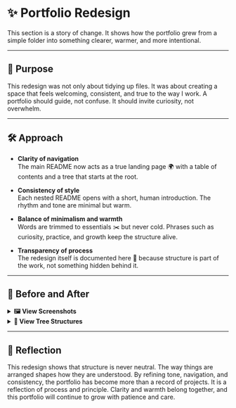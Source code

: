 # ✨ Portfolio Redesign

This section is a story of change. It shows how the portfolio grew from a simple folder into something clearer, warmer, and more intentional.  

---

## 🌱 Purpose

This redesign was not only about tidying up files. It was about creating a space that feels welcoming, consistent, and true to the way I work. A portfolio should guide, not confuse. It should invite curiosity, not overwhelm.  

---

## 🛠️ Approach

- **Clarity of navigation**  
  The main README now acts as a true landing page 🌍 with a table of contents and a tree that starts at the root.  

- **Consistency of style**  
  Each nested README opens with a short, human introduction. The rhythm and tone are minimal but warm.  

- **Balance of minimalism and warmth**  
  Words are trimmed to essentials ✂️ but never cold. Phrases such as curiosity, practice, and growth keep the structure alive.  

- **Transparency of process**  
  The redesign itself is documented here 📖 because structure is part of the work, not something hidden behind it.  

---

## 🔄 Before and After

<details>
<summary><strong>🖼️ View Screenshots</strong></summary>

**Before:**  
- [Portfolio Layout](https://github.com/musman-uk/portfolio/blob/main/workflow-process/portfolio-design/Porfolio%20Layout%20-%20Before.png)  
- [Portfolio README](https://github.com/musman-uk/portfolio/blob/main/workflow-process/portfolio-design/Portfolio%20README%20-%20Before.png)  

**After:**  
- [Portfolio Layout](https://github.com/musman-uk/portfolio/blob/main/workflow-process/portfolio-design/Portfolio%20README%20-%20After.png)  
- [Portfolio README](https://github.com/musman-uk/portfolio/blob/main/workflow-process/portfolio-design/Portfolio%20README%20-%20After.png)  

</details>

<details>
<summary><strong>🌳 View Tree Structures</strong></summary>

    📂 Portfolio (Before)
        └── README.md

    📂 Portfolio (After)
        └── README.md
            ├── Independent Projects
            ├── Guided Projects
            ├── Workflow Process
            ├── Certificates
            └── Acknowledgements

</details>

---

## 💭 Reflection

This redesign shows that structure is never neutral. The way things are arranged shapes how they are understood. By refining tone, navigation, and consistency, the portfolio has become more than a record of projects. It is a reflection of process and principle. Clarity and warmth belong together, and this portfolio will continue to grow with patience and care.
